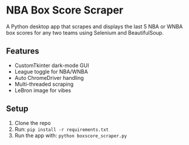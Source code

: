 # NBA Box Score Scraper

A Python desktop app that scrapes and displays the last 5 NBA or WNBA box scores for any two teams using Selenium and BeautifulSoup.

## Features
- CustomTkinter dark-mode GUI
- League toggle for NBA/WNBA
- Auto ChromeDriver handling
- Multi-threaded scraping
- LeBron image for vibes

## Setup
1. Clone the repo
2. Run: `pip install -r requirements.txt`
3. Run the app with: `python boxscore_scraper.py`
